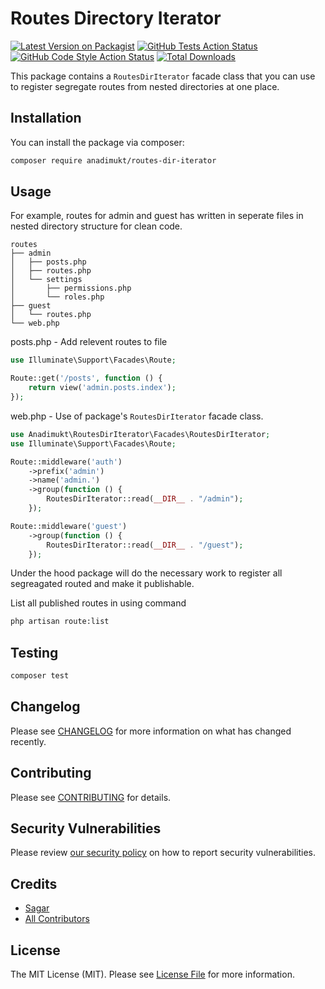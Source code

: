 # Routes Directory Iterator

[![Latest Version on Packagist](https://img.shields.io/packagist/v/anadimukt/routes-dir-iterator.svg?style=flat-square)](https://packagist.org/packages/anadimukt/routes-dir-iterator)
[![GitHub Tests Action Status](https://img.shields.io/github/workflow/status/anadimukt/routes-dir-iterator/run-tests?label=tests)](https://github.com/anadimukt/routes-dir-iterator/actions?query=workflow%3Arun-tests+branch%3Amain)
[![GitHub Code Style Action Status](https://img.shields.io/github/workflow/status/anadimukt/routes-dir-iterator/Check%20&%20fix%20styling?label=code%20style)](https://github.com/anadimukt/routes-dir-iterator/actions?query=workflow%3A"Check+%26+fix+styling"+branch%3Amain)
[![Total Downloads](https://img.shields.io/packagist/dt/anadimukt/routes-dir-iterator.svg?style=flat-square)](https://packagist.org/packages/anadimukt/routes-dir-iterator)

This package contains a `RoutesDirIterator` facade class that you can use to register segregate routes from nested directories at one place.

## Installation

You can install the package via composer:

```bash
composer require anadimukt/routes-dir-iterator
```

## Usage

For example, routes for admin and guest has written in seperate files in nested directory structure for clean code.

```
routes
├── admin
│   ├── posts.php
│   ├── routes.php
│   └── settings
│       ├── permissions.php
│       └── roles.php
├── guest
│   └── routes.php
└── web.php
```

posts.php - Add relevent routes to file

```php
use Illuminate\Support\Facades\Route;

Route::get('/posts', function () {
    return view('admin.posts.index');
});

```

web.php - Use of package's `RoutesDirIterator` facade class.

```php
use Anadimukt\RoutesDirIterator\Facades\RoutesDirIterator;
use Illuminate\Support\Facades\Route;

Route::middleware('auth')
    ->prefix('admin')
    ->name('admin.')
    ->group(function () {
        RoutesDirIterator::read(__DIR__ . "/admin");
    });

Route::middleware('guest')
    ->group(function () {
        RoutesDirIterator::read(__DIR__ . "/guest");
    });
```

Under the hood package will do the necessary work to register all segreagated routed and make it publishable.

List all published routes in using command

```bash
php artisan route:list
```

## Testing

```bash
composer test
```

## Changelog

Please see [CHANGELOG](CHANGELOG.md) for more information on what has changed recently.

## Contributing

Please see [CONTRIBUTING](.github/CONTRIBUTING.md) for details.

## Security Vulnerabilities

Please review [our security policy](../../security/policy) on how to report security vulnerabilities.

## Credits

-   [Sagar](https://github.com/sagarpatel9697)
-   [All Contributors](../../contributors)

## License

The MIT License (MIT). Please see [License File](LICENSE.md) for more information.
